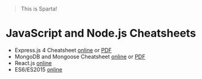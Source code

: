 > This is Sparta!

# JavaScript and Node.js Cheatsheets

* Express.js 4 Cheatsheet [online](https://github.com/azat-co/cheatsheets/tree/master/express4) or [PDF](https://gum.co/NQiQ/git-874E6FB4)
* MongoDB and Mongoose Cheatsheet [online](https://github.com/azat-co/cheatsheets/tree/master/mongodb-mongoose) or [PDF](https://gum.co/mongodb/git-874e6fb4)
* React.js [online](https://github.com/azat-co/cheatsheets/tree/master/react)
* ES6/ES2015 [online](https://github.com/azat-co/cheatsheets/tree/master/es6)
